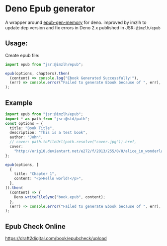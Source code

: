 # Deno Epub generator

A wrapper around [epub-gen-memory](https://github.com/cpiber/epub-gen-memory)
for deno. improved by imzlh to update dep version and fix errors in Deno 2.x
published in JSR: `@imzlh/epub`

## Usage:

Create epub file:

```ts
import epub from "jsr:@imzlh/epub";

epub(options, chapters).then(
  (content) => console.log("Ebook Generated Successfully!"),
  (err) => console.error("Failed to generate Ebook because of ", err),
);
```

## Example

```ts
import epub from "jsr:@imzlh/epub";
import * as path from "jsr:@std/path";
const options = {
  title: "Book Title",
  description: "This is a test book",
  author: "John",
  // cover: path.toFileUrl(path.resolve("cover.jpg")).href,
  cover:
    "http://orig10.deviantart.net/e272/f/2013/255/0/0/alice_in_wonderland_book_cover_by_pannucabaguana-d6m003p.jpg",
};

epub(options, [
  {
    title: "Chapter 1",
    content: "<p>Hello world!</p>",
  },
]).then(
  (content) => {
    Deno.writeFileSync("book.epub", content);
  },
  (err) => console.error("Failed to generate Ebook because of ", err),
);
```

## Epub Check Online

<https://draft2digital.com/book/epubcheck/upload>

